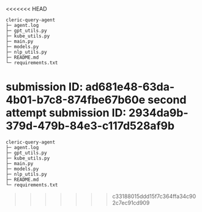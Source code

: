 <<<<<<< HEAD

```
cleric-query-agent
├─ agent.log
├─ gpt_utils.py
├─ kube_utils.py
├─ main.py
├─ models.py
├─ nlp_utils.py
├─ README.md
└─ requirements.txt

```
submission ID: ad681e48-63da-4b01-b7c8-874fbe67b60e
second attempt
submission ID: 2934da9b-379d-479b-84e3-c117d528af9b
=======

```
cleric-query-agent
├─ agent.log
├─ gpt_utils.py
├─ kube_utils.py
├─ main.py
├─ models.py
├─ nlp_utils.py
├─ README.md
└─ requirements.txt
```
>>>>>>> c33188015ddd15f7c364ffa34c902c7ec91cd909
